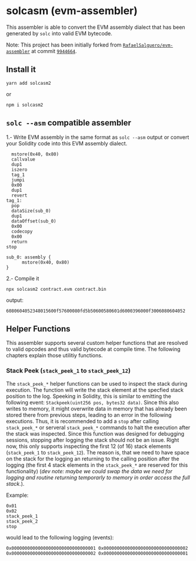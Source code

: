 # solcasm (evm-assembler)
This assembler is able to convert the EVM assembly dialect that has been generated by `solc` into valid EVM bytecode.

Note: This project has been initially forked from [`RafaelSalguero/evm-assembler`](https://github.com/RafaelSalguero/evm-assembler) at commit [`9944664`](https://github.com/RafaelSalguero/evm-assembler/commit/994466402130e6dca7fcc6616c4359a184c69a67).


## Install it
```
yarn add solcasm2
```
or 
```
npm i solcasm2
```

## `solc --asm` compatible assembler

1.- Write EVM assembly in the same format as `solc --asm` output or convert your Solidity code into this EVM assembly dialect.

```solidity
  mstore(0x40, 0x80)
  callvalue
  dup1
  iszero
  tag_1
  jumpi
  0x00
  dup1
  revert
tag_1:
  pop
  dataSize(sub_0)
  dup1
  dataOffset(sub_0)
  0x00
  codecopy
  0x00
  return
stop

sub_0: assembly {
      mstore(0x40, 0x80)
}
```

2.- Compile it
```
npx solcasm2 contract.evm contract.bin
```

output:
```hex
6080604052348015600f57600080fd5b50600580601d6000396000f3006080604052
```

## Helper Functions
This assembler supports several custom helper functions that are resolved to valid opcodes and
thus valid bytecode at compile time. The following chapters explain those utilitiy functions.

### Stack Peek (`stack_peek_1` to `stack_peek_12`)
The `stack_peek_*` helper functions can be used to inspect the stack during execution. The 
function will write the stack element at the specfied stack position to the log. Speeking in
Solidity, this is similar to emitting the following event: `Stackpeek(uint256 pos, bytes32 data)`. Since this also writes to memory, it might overwrite data in memory
that has already been stored there from previous steps, leading to an error in the following executions. Thus, it is recommended to add a `stop` after calling `stack_peek_*` or serveral `stack_peek_*` commands to halt the execution after the stack was inspected. Since this function was designed for debugging sessions, stopping after logging the stack should not be an issue.
Right now, this only supports inspecting the first 12 (of 16) stack elements (`stack_peek_1` to `stack_peek_12`). The reason is, that we need to have space on the stack for the logging an returning to the calling position after the logging (the first 4 stack elements in the `stack_peek_*` are reserved for this functionality) (<i>dev note: maybe we could swap the data we need for logging and routine returning temporarly to memory in order access the full stack.</i>).

Example:
```
0x01
0x02
stack_peek_1
stack_peek_2
stop
```
would lead to the following logging (events):
```
0x00000000000000000000000000000001 0x00000000000000000000000000000002
0x00000000000000000000000000000002 0x00000000000000000000000000000001
```